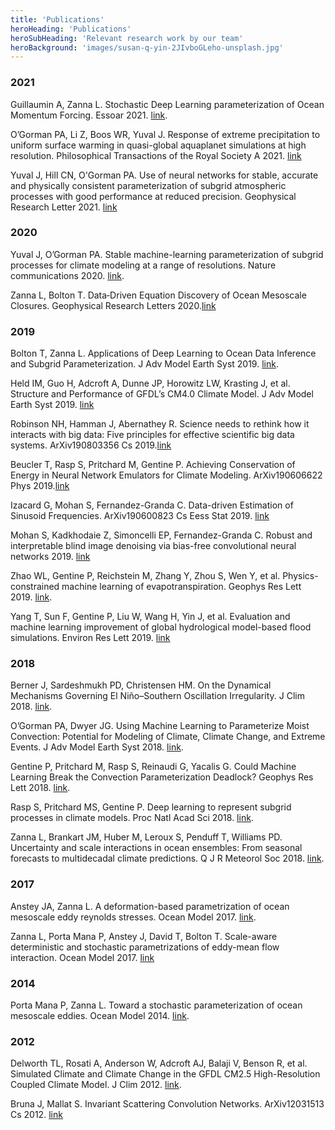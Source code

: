 ```yaml
---
title: 'Publications'
heroHeading: 'Publications'
heroSubHeading: 'Relevant research work by our team'
heroBackground: 'images/susan-q-yin-2JIvboGLeho-unsplash.jpg'
---
```



### 2021
Guillaumin A, Zanna L. Stochastic Deep Learning parameterization of Ocean Momentum Forcing. Essoar 2021. [link](https://doi.org/10.1002/essoar.10506419.1).

O’Gorman PA, Li Z, Boos WR, Yuval J. Response of extreme precipitation to uniform surface warming in quasi-global aquaplanet simulations at high resolution. Philosophical Transactions of the Royal Society A 2021. [link](https://doi.org/10.1098/rsta.2019.0543)

Yuval J, Hill CN, O'Gorman PA. Use of neural networks for stable, accurate and physically consistent parameterization of subgrid atmospheric processes with good performance at reduced precision. Geophysical Research Letter 2021. [link](https://doi.org/10.1029/2020GL091363)

### 2020
Yuval J, O’Gorman PA. Stable machine-learning parameterization of subgrid processes for climate modeling at a range of resolutions. Nature communications 2020. [link](https://doi.org/10.1038/s41467-020-17142-3).

Zanna L, Bolton T. Data‐Driven Equation Discovery of Ocean Mesoscale Closures. Geophysical Research Letters 2020.[link](https://doi.org/10.1029/2020GL088376)

### 2019

Bolton T, Zanna L. Applications of Deep Learning to Ocean Data Inference and Subgrid Parameterization. J Adv Model Earth Syst 2019. [link](https://doi.org/10.1029/2018MS001472).

Held IM, Guo H, Adcroft A, Dunne JP, Horowitz LW, Krasting J, et al. Structure and Performance of GFDL’s CM4.0 Climate Model. J Adv Model Earth Syst 2019. [link](https://doi.org/10.1029/2019MS001829)

Robinson NH, Hamman J, Abernathey R. Science needs to rethink how it interacts with big data: Five principles for effective scientific big data systems. ArXiv190803356 Cs 2019.[link](https://arxiv.org/abs/1908.03356v1)

Beucler T, Rasp S, Pritchard M, Gentine P. Achieving Conservation of Energy in Neural Network Emulators for Climate Modeling. ArXiv190606622 Phys 2019.[link](https://arxiv.org/pdf/1906.06622.pdf)

Izacard G, Mohan S, Fernandez-Granda C. Data-driven Estimation of Sinusoid Frequencies. ArXiv190600823 Cs Eess Stat 2019. [link](https://papers.nips.cc/paper/2019/file/d0010a6f34908640a4a6da2389772a78-Paper.pdf)

Mohan S, Kadkhodaie Z, Simoncelli EP, Fernandez-Granda C. Robust and interpretable blind image denoising via bias-free convolutional neural networks 2019. [link](https://www.cns.nyu.edu/pub/lcv/mohanKadkhodaie19b.pdf)

Zhao WL, Gentine P, Reichstein M, Zhang Y, Zhou S, Wen Y, et al. Physics-constrained machine learning of evapotranspiration. Geophys Res Lett 2019. [link](https://doi.org/10.1029/2019GL085291).

Yang T, Sun F, Gentine P, Liu W, Wang H, Yin J, et al. Evaluation and machine learning improvement of global hydrological model-based flood simulations. Environ Res Lett 2019. [link](https://iopscience.iop.org/article/10.1088/1748-9326/ab4d5e)

### 2018

Berner J, Sardeshmukh PD, Christensen HM. On the Dynamical Mechanisms Governing El Niño–Southern Oscillation Irregularity. J Clim 2018. [link](https://doi.org/10.1175/JCLI-D-18-0243.1).

O’Gorman PA, Dwyer JG. Using Machine Learning to Parameterize Moist Convection: Potential for Modeling of Climate, Climate Change, and Extreme Events. J Adv Model Earth Syst 2018. [link](https://doi.org/10.1029/2018MS001351).

Gentine P, Pritchard M, Rasp S, Reinaudi G, Yacalis G. Could Machine Learning Break the Convection Parameterization Deadlock? Geophys Res Lett 2018. [link](https://doi.org/10.1029/2018GL078202).

Rasp S, Pritchard MS, Gentine P. Deep learning to represent subgrid processes in climate models. Proc Natl Acad Sci 2018. [link](https://doi.org/10.1073/pnas.1810286115).

Zanna L, Brankart JM, Huber M, Leroux S, Penduff T, Williams PD. Uncertainty and scale interactions in ocean ensembles: From seasonal forecasts to multidecadal climate predictions. Q J R Meteorol Soc 2018. [link](https://doi.org/10.1002/qj.3397).

### 2017

Anstey JA, Zanna L. A deformation-based parametrization of ocean mesoscale eddy reynolds stresses. Ocean Model 2017. [link](https://doi.org/10.1016/j.ocemod.2017.02.004).

Zanna L, Porta Mana P, Anstey J, David T, Bolton T. Scale-aware deterministic and stochastic parametrizations of eddy-mean flow interaction. Ocean Model 2017. [link](https://doi.org/10.1016/j.ocemod.2017.01.004)

### 2014

Porta Mana P, Zanna L. Toward a stochastic parameterization of ocean mesoscale eddies. Ocean Model 2014. [link](https://doi.org/10.1016/j.ocemod.2014.04.002).

### 2012

Delworth TL, Rosati A, Anderson W, Adcroft AJ, Balaji V, Benson R, et al. Simulated Climate and Climate Change in the GFDL CM2.5 High-Resolution Coupled Climate Model. J Clim 2012. [link](https://doi.org/10.1175/JCLI-D-11-00316.1).

Bruna J, Mallat S. Invariant Scattering Convolution Networks. ArXiv12031513 Cs 2012. [link](https://arxiv.org/pdf/1203.1513.pdf)






